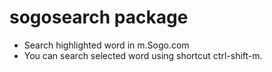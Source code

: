 # sogosearch package

* Search highlighted word in m.Sogo.com
* You can search selected word using shortcut ctrl-shift-m.
